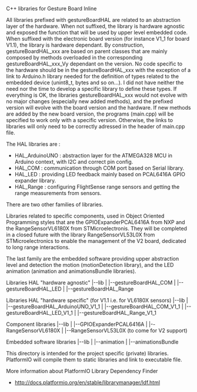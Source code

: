 C++ libraries for Gesture Board Inline

All libraries prefixed with gestureBoardHAL are related to an abstraction layer of the hardware. When not suffixed, the library is hardware agnostic and exposed the function that will be used by upper level embedded code. When suffixed with the electronic board version (for instance V1_1 for board V1.1), the library is hardware dependant.
By construction, gestureBoardHAL_xxx are based on parent classes that are mainly composed by methods overloaded in the corresponding gestureBoardHAL_xxx_Vy dependant on the version. No code specific to the hardware should be in the gestureBoardHAL_xxx with the exception of a link to Arduino.h library needed for the definition of types related to the embedded device (unint8_t, bytes and so on...). I did not have neither the need nor the time to develop a specific library to define these types.
If everything is OK, the libraries gestureBoardHAL_xxx would not evolve with no major changes (especially new added methods), and the prefixed version will evolve with the board version and the hardware. If new methods are added by the new board version, the programs (main.cpp) will be specified to work only with a specific version. Otherwise, the links to libraries will only need to be correctly adressed in the header of main.cpp file.

The HAL libraries are :
* HAL_ArduinoUNO : abstraction layer for the ATMEGA328 MCU in Arduino context, with I2C and correct pin config.
* HAL_COM : communication through COM port based on Serial library.
* HAL_LED : providing LED feedback mainly based on PCAL6416A GPIO expander library.
* HAL_Range : configuring FlightSense range sensors and getting the range measurements from sensors.

There are two other families of libraries.

Libraries related to specific components, used in Object Oriented Programming styles that are the GPIOExpanderPCAL6416A from NXP and the RangeSensorVL6180X from STMicroelectronis. They will be completed in a closed future with the library RangeSensorVL53L0X from STMicroelectronics to enable the management of the V2 board, dedicated to long range interactions.

The last family are the embedded software providing upper abstraction level and detection the motion (motionDetection library), and the LED animation (animation and animationsBundle libraries).

Libraries HAL "hardware agnostic"
|--lib
|  |--gestureBoardHAL_COM
|  |--gestureBoardHAL_LED
|  |--gestureBoardHAL_Range

Libraries HAL "hardware specific" (for V1.1 i.e. for VL6180X sensors)
|--lib
|  |--gestureBoardHAL_ArduinoUNO_V1_1
|  |--gestureBoardHAL_COM_V1_1
|  |--gestureBoardHAL_LED_V1_1
|  |--gestureBoardHAL_Range_V1_1

Component libraries
|--lib
|  |--GPIOExpanderPCAL6416A
|  |--RangeSensorVL6180X
|  |--RangeSensorVL53L0X (to come for V2 support)

Embedded software libraries
|--lib
|  |--animation
|  |--animationsBundle


This directory is intended for the project specific (private) libraries.
PlatformIO will compile them to static libraries and link to executable file.

More information about PlatformIO Library Dependency Finder
- http://docs.platformio.org/en/stable/librarymanager/ldf.html
